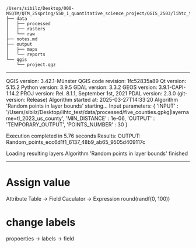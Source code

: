 ```
/Users/sibilz/Desktop/000-MSQTM/QTM_25spring/550_1_quantitative_science_project/QGIS_2503/lihtc_test
├── data
│   ├── processed
│   ├── rasters
│   └── raw
├── notes.md
├── output
│   ├── maps
│   └── reports
└── qgis
    └── project.qgz
```



---

QGIS version: 3.42.1-Münster
QGIS code revision: 1fc52835a89
Qt version: 5.15.2
Python version: 3.9.5
GDAL version: 3.3.2
GEOS version: 3.9.1-CAPI-1.14.2
PROJ version: Rel. 8.1.1, September 1st, 2021
PDAL version: 2.3.0 (git-version: Release)
Algorithm started at: 2025-03-27T14:33:20
Algorithm 'Random points in layer bounds' starting…
Input parameters:
{ 'INPUT' : '/Users/sibilz/Desktop/lihtc_test/data/processed/five_counties.gpkg|layername=tl_2023_us_county', 'MIN_DISTANCE' : 1e-06, 'OUTPUT' : 'TEMPORARY_OUTPUT', 'POINTS_NUMBER' : 30 }

Execution completed in 5.76 seconds
Results:
  OUTPUT: Random_points_ecc6d1f1_6137_48b9_ab65_9505d409117c

Loading resulting layers
Algorithm 'Random points in layer bounds' finished

---

# Assign value
Attribute Table -> Field Caculator  -> Expression
round(randf(0, 100))

# change labels
propoerties -> labels -> field 